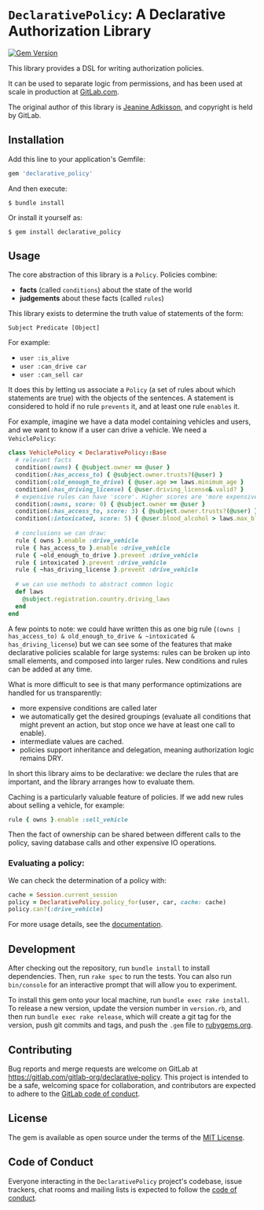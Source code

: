 # `DeclarativePolicy`: A Declarative Authorization Library

[![Gem Version](https://badge.fury.io/rb/declarative_policy.svg)](https://badge.fury.io/rb/declarative_policy)

This library provides a DSL for writing authorization policies.

It can be used to separate logic from permissions, and has been
used at scale in production at [GitLab.com](https://gitlab.com).

The original author of this library is [Jeanine Adkisson](http://jneen.net),
and copyright is held by GitLab.

## Installation

Add this line to your application's Gemfile:

```ruby
gem 'declarative_policy'
```

And then execute:

    $ bundle install

Or install it yourself as:

    $ gem install declarative_policy

## Usage


The core abstraction of this library is a `Policy`. Policies combine:

- **facts** (called `conditions`) about the state of the world
- **judgements** about these facts (called `rules`)

This library exists to determine the truth value of statements of the form:

```
Subject Predicate [Object]
```

For example:

- `user :is_alive`
- `user :can_drive car`
- `user :can_sell car`

It does this by letting us associate a `Policy` (a set of rules about which
statements are true) with the objects of the sentences. A statement is
considered to hold if no rule `prevents` it, and at least one rule `enables` it.

For example, imagine we have a data model containing vehicles and users, and we
want to know if a user can drive a vehicle. We need a `VehiclePolicy`:

```ruby
class VehiclePolicy < DeclarativePolicy::Base
  # relevant facts
  condition(:owns) { @subject.owner == @user }
  condition(:has_access_to) { @subject.owner.trusts?(@user) }
  condition(:old_enough_to_drive) { @user.age >= laws.minimum_age }
  condition(:has_driving_license) { @user.driving_license&.valid? }
  # expensive rules can have 'score'. Higher scores are 'more expensive' to calculate
  condition(:owns, score: 0) { @subject.owner == @user }
  condition(:has_access_to, score: 3) { @subject.owner.trusts?(@user) }
  condition(:intoxicated, score: 5) { @user.blood_alcohol > laws.max_blood_alcohol }
  
  # conclusions we can draw:
  rule { owns }.enable :drive_vehicle
  rule { has_access_to }.enable :drive_vehicle
  rule { ~old_enough_to_drive }.prevent :drive_vehicle
  rule { intoxicated }.prevent :drive_vehicle
  rule { ~has_driving_license }.prevent :drive_vehicle
  
  # we can use methods to abstract common logic
  def laws
    @subject.registration.country.driving_laws
  end
end
```

A few points to note: we could have written this as one big rule
(`(owns | has_access_to) & old_enough_to_drive & ~intoxicated & has_driving_license`)
but we can see some of the features that make declarative policies scalable for
large systems: rules can be broken up into small elements, and composed into
larger rules. New conditions and rules can be added at any time.

What is more difficult to see is that many performance optimizations are handled
for us transparently:

- more expensive conditions are called later
- we automatically get the desired groupings (evaluate all conditions that might
  prevent an action, but stop once we have at least one call to enable).
- intermediate values are cached.
- policies support inheritance and delegation, meaning authorization logic
  remains DRY.

In short this library aims to be declarative: we declare the rules that are
important, and the library arranges how to evaluate them.

Caching is a particularly valuable feature of policies. If we add new rules
about selling a vehicle, for example:

```ruby
rule { owns }.enable :sell_vehicle
```

Then the fact of ownership can be shared between different calls to the policy,
saving database calls and other expensive IO operations.

### Evaluating a policy:

We can check the determination of a policy with:

```ruby
cache = Session.current_session
policy = DeclarativePolicy.policy_for(user, car, cache: cache)
policy.can?(:drive_vehicle)
```

For more usage details, see the [documentation](doc).

## Development

After checking out the repository, run `bundle install` to install dependencies.
Then, run `rake spec` to run the tests. You can also run `bin/console` for an
interactive prompt that will allow you to experiment.

To install this gem onto your local machine, run `bundle exec rake install`. To release a new version, update the version number in `version.rb`, and then run `bundle exec rake release`, which will create a git tag for the version, push git commits and tags, and push the `.gem` file to [rubygems.org](https://rubygems.org).

## Contributing

Bug reports and merge requests are welcome on GitLab at
https://gitlab.com/gitlab-org/declarative-policy. This project is intended to be
a safe, welcoming space for collaboration, and contributors are expected to
adhere to the [GitLab code of conduct](https://about.gitlab.com/community/contribute/code-of-conduct/).

## License

The gem is available as open source under the terms of the [MIT License](https://opensource.org/licenses/MIT).

## Code of Conduct

Everyone interacting in the `DeclarativePolicy` project's codebase, issue
trackers, chat rooms and mailing lists is expected to follow
the [code of conduct](https://github.com/[USERNAME]/declarative-policy/blob/master/CODE_OF_CONDUCT.md).
